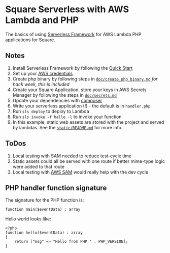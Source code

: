 # Square Serverless with AWS Lambda and PHP

The basics of using [Serverless Framework][1] for AWS Lambda PHP applications for Square.

## Notes

1. Install Serverless Framework by following the [Quick Start][2]
2. Set up your [AWS credentials][3]
2. Create php binary by following steps in [`doc/create_php_binary.md`][4] *for hack week, this is included*
2. Create your Square Application, store your keys in AWS Secrets Manager  by following the steps in [`doc/secrets.md`][7]
2. Update your dependencies with [composer][6]
2. Write your serverless application (!) - the default is in `handler.php`
2. Run `sls deploy` to deploy to Lambda
2. Run `sls invoke -f hello -l` to invoke your function
2. In this example, static web assets are stored with the project and served by lambdas. See the [`static/README.md`][5] for more info.

## ToDos

1. Local testing with SAM needed to reduce test-cycle time
2. Static assets could all be served with one route if better mime-type logic were added to that route
2. Local testing with [AWS SAM][8] would really help with the dev cycle

## PHP handler function signature

The signature for the PHP function is:

    function main($eventData) : array

Hello world looks like:

    <?php
    function hello($eventData) : array
    {
        return ["msg" => "Hello from PHP " . PHP_VERSION];
    }


[1]: https://serverless.com
[2]: https://serverless.com/framework/docs/providers/aws/guide/quick-start/
[3]: https://serverless.com/framework/docs/providers/aws/guide/credentials/
[4]: doc/create_php_binary.md
[5]: static/README.md
[6]: https://getcomposer.org
[7]: doc/secrets.md
[8]: https://aws.amazon.com/blogs/aws/new-aws-sam-local-beta-build-and-test-serverless-applications-locally/

